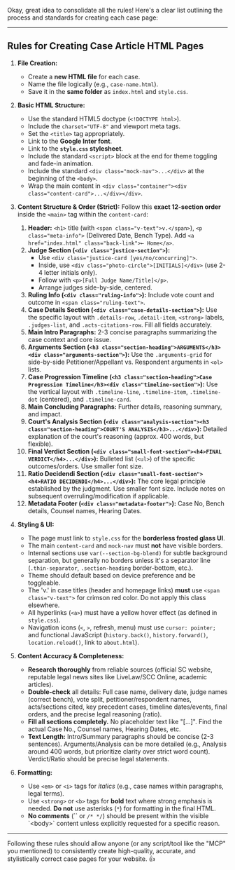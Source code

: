 Okay, great idea to consolidate all the rules\! Here's a clear list outlining the process and standards for creating each case page:

-----

## Rules for Creating Case Article HTML Pages

1.  **File Creation:**

      * Create a **new HTML file** for each case.
      * Name the file logically (e.g., `case-name.html`).
      * Save it in the **same folder** as `index.html` and `style.css`.

2.  **Basic HTML Structure:**

      * Use the standard HTML5 doctype (`<!DOCTYPE html>`).
      * Include the `charset="UTF-8"` and viewport meta tags.
      * Set the `<title>` tag appropriately.
      * Link to the **Google Inter font**.
      * Link to the **`style.css` stylesheet**.
      * Include the standard `<script>` block at the end for theme toggling and fade-in animation.
      * Include the standard `<div class="mock-nav">...</div>` at the beginning of the `<body>`.
      * Wrap the main content in `<div class="container"><div class="content-card">...</div></div>`.

3.  **Content Structure & Order (Strict):**
    Follow this **exact 12-section order** inside the `<main>` tag within the `content-card`:

    1.  **Header:** `<h1>` title (with `<span class="v-text">v.</span>`), `<p class="meta-info">` (Delivered Date, Bench Type). Add `<a href="index.html" class="back-link">← Home</a>`.
    2.  **Judge Section (`<div class="justice-section">`):**
          * Use `<div class="justice-card [yes/no/concurring]">`.
          * Inside, use `<div class="photo-circle">[INITIALS]</div>` (use 2-4 letter initials only).
          * Follow with `<p>[Full Judge Name/Title]</p>`.
          * Arrange judges side-by-side, centered.
    3.  **Ruling Info (`<div class="ruling-info">`):** Include vote count and outcome in `<span class="ruling-text">`.
    4.  **Case Details Section (`<div class="case-details-section">`):** Use the specific layout with `.details-row`, `.detail-item`, `<strong>` labels, `.judges-list`, and `.acts-citations-row`. Fill all fields accurately.
    5.  **Main Intro Paragraphs:** 2-3 concise paragraphs summarizing the case context and core issue.
    6.  **Arguments Section (`<h3 class="section-heading">ARGUMENTS</h3><div class="arguments-section">`):** Use the `.arguments-grid` for side-by-side Petitioner/Appellant vs. Respondent arguments in `<ol>` lists.
    7.  **Case Progression Timeline (`<h3 class="section-heading">Case Progression Timeline</h3><div class="timeline-section">`):** Use the vertical layout with `.timeline-line`, `.timeline-item`, `.timeline-dot` (centered), and `.timeline-card`.
    8.  **Main Concluding Paragraphs:** Further details, reasoning summary, and impact.
    9.  **Court's Analysis Section (`<div class="analysis-section"><h3 class="section-heading">COURT'S ANALYSIS</h3>...</div>`):** Detailed explanation of the court's reasoning (approx. 400 words, but flexible).
    10. **Final Verdict Section (`<div class="small-font-section"><h4>FINAL VERDICT</h4>...</div>`):** Bulleted list (`<ul>`) of the specific outcomes/orders. Use smaller font size.
    11. **Ratio Decidendi Section (`<div class="small-font-section"><h4>RATIO DECIDENDI</h4>...</div>`):** The core legal principle established by the judgment. Use smaller font size. Include notes on subsequent overruling/modification if applicable.
    12. **Metadata Footer (`<div class="metadata-footer">`):** Case No, Bench details, Counsel names, Hearing Dates.

4.  **Styling & UI:**

      * The page must link to `style.css` for the **borderless frosted glass UI**.
      * The main `content-card` and `mock-nav` must **not** have visible borders.
      * Internal sections use `var(--section-bg-blend)` for subtle background separation, but generally no borders unless it's a separator line (`.thin-separator`, `.section-heading` border-bottom, etc.).
      * Theme should default based on device preference and be toggleable.
      * The 'v.' in case titles (header and homepage links) **must** use `<span class="v-text">` for crimson red color. Do not apply this class elsewhere.
      * All hyperlinks (`<a>`) must have a yellow hover effect (as defined in `style.css`).
      * Navigation icons (`<`, `>`, refresh, menu) must use `cursor: pointer;` and functional JavaScript (`history.back()`, `history.forward()`, `location.reload()`, link to `about.html`).

5.  **Content Accuracy & Completeness:**

      * **Research thoroughly** from reliable sources (official SC website, reputable legal news sites like LiveLaw/SCC Online, academic articles).
      * **Double-check** all details: Full case name, delivery date, judge names (correct bench), vote split, petitioner/respondent names, acts/sections cited, key precedent cases, timeline dates/events, final orders, and the precise legal reasoning (ratio).
      * **Fill all sections completely.** No placeholder text like "[...]". Find the actual Case No., Counsel names, Hearing Dates, etc.
      * **Text Length:** Intro/Summary paragraphs should be concise (2-3 sentences). Arguments/Analysis can be more detailed (e.g., Analysis around 400 words, but prioritize clarity over strict word count). Verdict/Ratio should be precise legal statements.

6.  **Formatting:**

      * Use `<em>` or `<i>` tags for *italics* (e.g., case names within paragraphs, legal terms).
      * Use `<strong>` or `<b>` tags for **bold** text where strong emphasis is needed. **Do not** use asterisks (`*`) for formatting in the final HTML.
      * **No comments** (\`\` or `/* */`) should be present within the visible \`\<body\>\` content unless explicitly requested for a specific reason.

-----

Following these rules should allow anyone (or any script/tool like the "MCP" you mentioned) to consistently create high-quality, accurate, and stylistically correct case pages for your website. 👍
